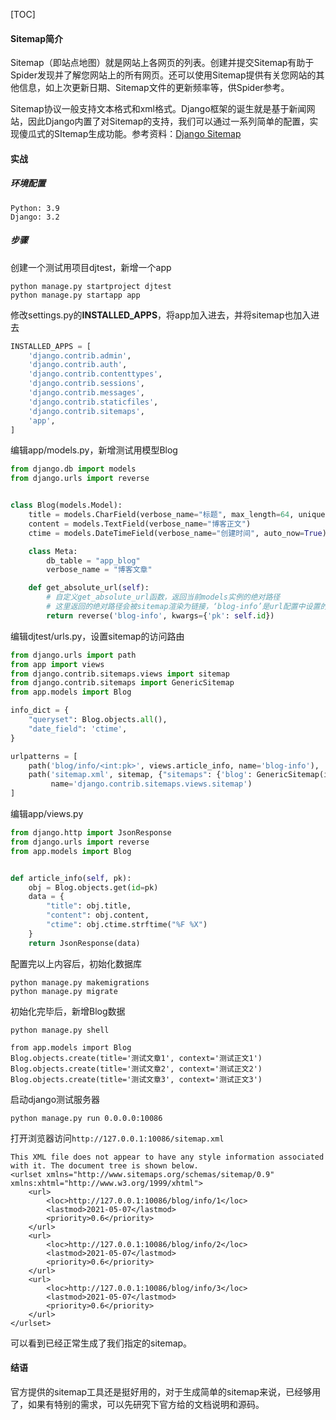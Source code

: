 [TOC]

#### Sitemap简介

Sitemap（即站点地图）就是网站上各网页的列表。创建并提交Sitemap有助于Spider发现并了解您网站上的所有网页。还可以使用Sitemap提供有关您网站的其他信息，如上次更新日期、Sitemap文件的更新频率等，供Spider参考。

Sitemap协议一般支持文本格式和xml格式。Django框架的诞生就是基于新闻网站，因此Django内置了对Sitemap的支持，我们可以通过一系列简单的配置，实现傻瓜式的SItemap生成功能。参考资料：[Django Sitemap](https://docs.djangoproject.com/zh-hans/3.2/ref/contrib/sitemaps/ "Django Sitemap")

#### 实战

##### 环境配置

```Shell
Python: 3.9
Django: 3.2
```

##### 步骤

创建一个测试用项目djtest，新增一个app
```Shell
python manage.py startproject djtest
python manage.py startapp app
```

修改settings.py的**INSTALLED_APPS**，将app加入进去，并将sitemap也加入进去

```Python
INSTALLED_APPS = [
    'django.contrib.admin',
    'django.contrib.auth',
    'django.contrib.contenttypes',
    'django.contrib.sessions',
    'django.contrib.messages',
    'django.contrib.staticfiles',
    'django.contrib.sitemaps',
    'app',
]
```

编辑app/models.py，新增测试用模型Blog

```Python
from django.db import models
from django.urls import reverse


class Blog(models.Model):
    title = models.CharField(verbose_name="标题", max_length=64, unique=True)
    content = models.TextField(verbose_name="博客正文")
    ctime = models.DateTimeField(verbose_name="创建时间", auto_now=True)

    class Meta:
        db_table = "app_blog"
        verbose_name = "博客文章"

    def get_absolute_url(self):
        # 自定义get_absolute_url函数，返回当前models实例的绝对路径
		# 这里返回的绝对路径会被sitemap渲染为链接，‘blog-info’是url配置中设置的name属性
        return reverse('blog-info', kwargs={'pk': self.id})
```

编辑djtest/urls.py，设置sitemap的访问路由

```Python
from django.urls import path
from app import views
from django.contrib.sitemaps.views import sitemap
from django.contrib.sitemaps import GenericSitemap
from app.models import Blog

info_dict = {
    "queryset": Blog.objects.all(),
    "date_field": 'ctime',
}

urlpatterns = [
    path('blog/info/<int:pk>', views.article_info, name='blog-info'),
    path('sitemap.xml', sitemap, {"sitemaps": {'blog': GenericSitemap(info_dict, priority=0.6)}},
         name='django.contrib.sitemaps.views.sitemap')
]
```

编辑app/views.py

```Python
from django.http import JsonResponse
from django.urls import reverse
from app.models import Blog


def article_info(self, pk):
    obj = Blog.objects.get(id=pk)
    data = {
        "title": obj.title,
        "content": obj.content,
        "ctime": obj.ctime.strftime("%F %X")
    }
    return JsonResponse(data)
```

配置完以上内容后，初始化数据库
```Shell
python manage.py makemigrations
python manage.py migrate
```

初始化完毕后，新增Blog数据
```Shell
python manage.py shell

from app.models import Blog
Blog.objects.create(title='测试文章1', context='测试正文1')
Blog.objects.create(title='测试文章2', context='测试正文2')
Blog.objects.create(title='测试文章3', context='测试正文3')
```

启动django测试服务器
```Shell
python manage.py run 0.0.0.0:10086
```

打开浏览器访问```http://127.0.0.1:10086/sitemap.xml```
```Shell
This XML file does not appear to have any style information associated with it. The document tree is shown below.
<urlset xmlns="http://www.sitemaps.org/schemas/sitemap/0.9" xmlns:xhtml="http://www.w3.org/1999/xhtml">
	<url>
		<loc>http://127.0.0.1:10086/blog/info/1</loc>
		<lastmod>2021-05-07</lastmod>
		<priority>0.6</priority>
	</url>
	<url>
		<loc>http://127.0.0.1:10086/blog/info/2</loc>
		<lastmod>2021-05-07</lastmod>
		<priority>0.6</priority>
	</url>
	<url>
		<loc>http://127.0.0.1:10086/blog/info/3</loc>
		<lastmod>2021-05-07</lastmod>
		<priority>0.6</priority>
	</url>
</urlset>
```

可以看到已经正常生成了我们指定的sitemap。

#### 结语

官方提供的sitemap工具还是挺好用的，对于生成简单的sitemap来说，已经够用了，如果有特别的需求，可以先研究下官方给的文档说明和源码。